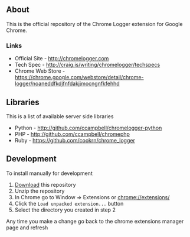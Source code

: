 ## About

This is the official repository of the Chrome Logger extension for Google Chrome.

### Links

- Official Site - http://chromelogger.com
- Tech Spec - http://craig.is/writing/chromelogger/techspecs
- Chrome Web Store - https://chrome.google.com/webstore/detail/chrome-logger/noaneddfkdjfnfdakjjmocngnfkfehhd

## Libraries

This is a list of available server side libraries

- Python - http://github.com/ccampbell/chromelogger-python
- PHP - http://github.com/ccampbell/chromephp
- Ruby - https://github.com/cookrn/chrome_logger

## Development

To install manually for development

1. [Download](https://github.com/ccampbell/chromelogger/archive/master.zip) this repository
2. Unzip the repository
3. In Chrome go to Window => Extensions or [chrome://extensions/](chrome://extensions/)
4. Click the ``Load unpacked extension...`` button
5. Select the directory you created in step 2

Any time you make a change go back to the chrome extensions manager page and refresh
